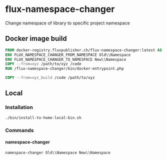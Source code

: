 # flux-namespace-changer

Change namespace of library to specific project namespace

## Docker image build

```dockerfile
FROM docker-registry.fluxpublisher.ch/flux-namespace-changer:latest AS xyz_build
ENV FLUX_NAMESPACE_CHANGER_FROM_NAMESPACE Old\\Namespace
ENV FLUX_NAMESPACE_CHANGER_TO_NAMESPACE New\\Namespace
COPY --from=xyz /path/to/xyz /code
RUN /flux-namespace-changer/bin/docker-entrypoint.php
```

```dockerfile
COPY --from=xyz_build /code /path/to/xyz
```

## Local

### Installation

```shell
./bin/install-to-home-local-bin.sh
```

### Commands

#### namespace-changer

```shell
namespace-changer Old\\Namespace New\\Namespace
```

